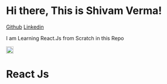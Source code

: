 # Hi there, This is Shivam Verma!
[Github](https://github.com/shivamm-verma)
[Linkedin](https://www.linkedin.com/in/shivamm-verma/)


I am Learning React.Js from Scratch in this Repo

<img src="https://img.shields.io/github/repo-size/shivamm-verma/Learn-React.svg?label=Repo%20size&style=flat-square" height="20">

# React Js
